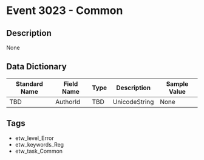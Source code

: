 # Event 3023 - Common

## Description
None

## Data Dictionary
|Standard Name|Field Name|Type|Description|Sample Value|
|---|---|---|---|---|
|TBD|AuthorId|TBD|UnicodeString|None|None|

## Tags
* etw_level_Error
* etw_keywords_Reg
* etw_task_Common